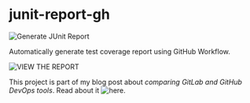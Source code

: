 # junit-report-gh 
![Generate JUnit Report](https://github.com/MihajloNesic/junit-report-gh/workflows/Generate%20JUnit%20Report/badge.svg)

Automatically generate test coverage report using GitHub Workflow.

![VIEW THE REPORT](https://mihajlonesic.github.io/junit-report-gh/)

This project is part of my blog post about _comparing GitLab and GitHub DevOps tools_. Read about it ![here](https://mihajlonesic.gitlab.io/archive/comparing-gitlab-and-github/).
